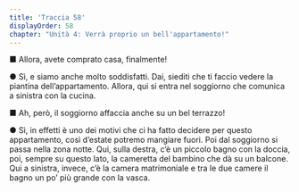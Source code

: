 ```yaml
---
title: 'Traccia 58'
displayOrder: 58
chapter: "Unità 4: Verrà proprio un bell'appartamento!"
---
```


■ Allora, avete comprato casa, finalmente!

● Sì, e siamo anche molto soddisfatti. Dai, siediti che ti faccio vedere la piantina dell’appartamento. Allora, qui si entra nel soggiorno che comunica a sinistra con la cucina.

■ Ah, però, il soggiorno affaccia anche su un bel terrazzo!

● Sì, in effetti è uno dei motivi che ci ha fatto decidere per questo appartamento, così d’estate potremo mangiare fuori. Poi dal soggiorno si passa nella zona notte. Qui, sulla destra, c’è un piccolo bagno con la doccia, poi, sempre su questo lato, la cameretta del bambino che dà su un balcone. Qui a sinistra, invece, c’è la camera matrimoniale e tra le due camere il bagno un po’ più grande con la vasca.
